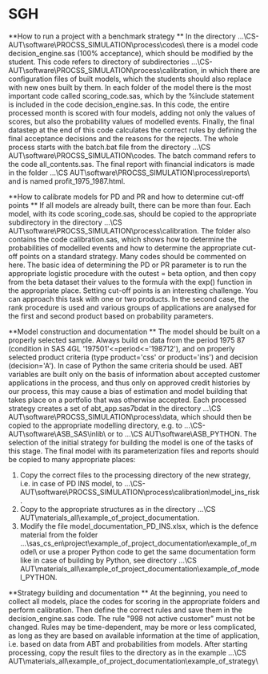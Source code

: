 # SGH

**How to run a project with a benchmark strategy **
In the directory ...\CS-AUT\software\PROCSS_SIMULATION\process\codes\ there is a model code 
decision_engine.sas (100% acceptance), which should be modified by the student. This code refers to 
directory of subdirectories ...\CS-AUT\software\PROCSS_SIMULATION\process\calibration\, in which 
there are configuration files of built models, which the students should also replace with new ones 
built by them. In each folder of the model there is the most important code called scoring_code.sas, 
which by the %include statement is included in the code decision_engine.sas. In this code, the entire 
processed month is scored with four models, adding not only the values of scores, but also the 
probability values of modelled events. Finally, the final datastep at the end of this code calculates the 
correct rules by defining the final acceptance decisions and the reasons for the rejects. 
The whole process starts with the batch.bat file from the directory ...\CS
AUT\software\PROCSS_SIMULATION\codes\. The batch command refers to the code 
all_contents.sas. The final report with financial indicators is made in the folder ...\CS
AUT\software\PROCSS_SIMULATION\process\reports\ and is named profit_1975_1987.html. 

**How to calibrate models for PD and PR and how to determine cut-off 
points  **
If all models are already built, there can be more than four. Each model, with its code 
scoring_code.sas, should be copied to the appropriate subdirectory in the directory ...\CS
AUT\software\PROCSS_SIMULATION\process\calibration\. The folder also contains the code 
calibration.sas, which shows how to determine the probabilities of modelled events and how to 
determine the appropriate cut-off points on a standard strategy. Many codes should be commented 
on here. The basic idea of determining the PD or PR parameter is to run the appropriate logistic 
procedure with the outest = beta option, and then copy from the beta dataset their values to the 
formula with the exp() function in the appropriate place. Setting cut-off points is an interesting 
challenge. You can approach this task with one or two products. In the second case, the rank 
procedure is used and various groups of applications are analysed for the first and second product 
based on probability parameters. 

**Model construction and documentation **
The model should be built on a properly selected sample. Always build on data from the period 1975
87 (condition in SAS 4GL '197501'<=period<='198712'), and on properly selected product criteria 
(type product='css' or product='ins') and decision (decision='A'). In case of Python the same criteria 
should be used. ABT variables are built only on the basis of information about accepted customer 
applications in the process, and thus only on approved credit histories by our process, this may cause 
a bias of estimation and model building that takes place on a portfolio that was otherwise accepted. 
Each processed strategy creates a set of abt_app.sas7bdat in the directory ...\CS
AUT\software\PROCSS_SIMULATION\process\data\, which should then be copied to the appropriate 
modelling directory, e.g. to ...\CS-AUT\software\ASB_SAS\inlib\ or to …\CS
AUT\software\ASB_PYTHON\. The selection of the initial strategy for building the model is one of the 
tasks of this stage. 
The final model with its parameterization files and reports should be copied to many appropriate 
places: 
1. Copy the correct files to the processing directory of the new strategy, i.e. in case of PD INS 
model, to ...\CS-AUT\software\PROCSS_SIMULATION\process\calibration\model_ins_risk\. 
2. Copy to the appropriate structures as in the directory ...\CS
AUT\materials_all\example_of_project_documentation\. 
3. Modify the file model_documentation_PD_INS.xlsx, which is the defence material from the 
folder ...\sas_cs_en\project\example_of_project_documentation\example_of_model\ or use 
a proper Python code to get the same documentation form like in case of building by Python, 
see directory …\CS
AUT\materials_all\example_of_project_documentation\example_of_model_PYTHON\.

**Strategy building and documentation **
At the beginning, you need to collect all models, place the codes for scoring in the appropriate 
folders and perform calibration. Then define the correct rules and save them in the 
decision_engine.sas code. The rule "998 not active customer" must not be changed. Rules may be 
time-dependent, may be more or less complicated, as long as they are based on available 
information at the time of application, i.e. based on data from ABT and probabilities from models. 
After starting processing, copy the result files to the directory as in the example ...\CS
AUT\materials_all\example_of_project_documentation\example_of_strategy\ 
